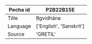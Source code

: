 |Pecha id | P2B22B15E
| --- | --- 
|Title | Ṛgvidhāna 
|Language | ['English', 'Sanskrit']
|Source | 'GRETIL'